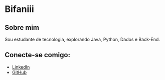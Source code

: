 # Bifaniii

## Sobre mim
Sou estudante de tecnologia, explorando Java, Python, Dados e Back-End.

## Conecte-se comigo:
- [LinkedIn](https://www.linkedin.com/in/seulinkedin)
- [GitHub](https://github.com/Bifaniii)
